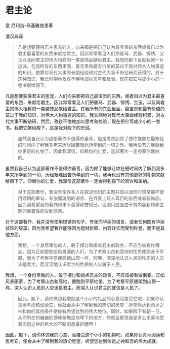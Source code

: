 # 君主论

意 尼利洛-马基雅维里著

潘汉典译

> 凡是想要获得君主恩宠的人，向来都是把自己认为最宝贵的东西或者自以为君主最喜爱的东西来献给君主。因此常常看见人们把骏马、武器、锦绣、宝玉以及同君主的伟大相称的一类装饰品献给君主。我想向殿下呈献我的一片忠诚，在我所有的东西里面，最宝贵和最有价值的莫过于我对伟大人物事迹的知识。依靠对现代大事的长期经验和对古代大事不断钻研而获得的。对于这种知识，我长时期地孜孜不倦地加以思考和检验，现在把它写成小小的一卷书献给殿下。

凡是想要获得君主的恩宠，人们向来都把自己最宝贵的东西，或者自以为君主最喜爱的东西，来献给君主。因此常常看见人们把骏马、武器、锦绣、宝玉，以及同君主的伟大相称的一类装饰品献给君主。在我所有的东西里面，最宝贵和最有价值的莫过于我的知识，对伟大人物事迹的知识。我长期地对现代大事做经验积累、对古代大事不断钻研，然后，孜孜不倦地加以思考和检验，现在把它写成小小的一卷书。我把它献给殿下，这是我对殿下的忠诚。

> 虽然我自己认为这部著作不值得你垂青，但是考虑到除了使你能够在最短促的时间内了解我多年来历尽困苦艰危所学到的一切之外，我再没有力量献给你更好的礼物了。因此我深信，仰赖你的仁爱，这部著作一定会蒙你嘉纳的。

虽然我自己认为这部著作不值得你垂青，因为除了能够让你在短时间内了解到我多年来所学到的一切，历经艰难困苦所学到的一切，我再也没有其他更好的礼物来献给殿下了。仰赖你的仁爱，我深信这部著作一定会得到殿下的赞许和采纳。

> 对于这部著作，我没有像许多人在叙述他们的主题并加以润饰时惯常那样使用铿锵的章句、夸张而瑰丽的语言、在外表上炫人耳目的东西或者装饰品。因为我希望我的著作如果不赢得称誉则已，否则只应是由于其内容新颖和主题的重要性而受到欢迎。

对于这部著作，我并没有使用铿锵的句子、夸张而华丽的语言，或者任何图有华丽装饰的辞藻，因为我希望著作能够因为题材新颖、内容详实而受到称誉，而不是其他方面。

> 我想，一个身居卑位的人，敢于探讨和指点君主的政务，不应当被看作僭妄，因为正如那些绘风景画的人们，为了考察山峦和高地的性质便厕身于平原，而为了考察平原便高踞山顶一样，同理，深深地认识人民的性质的人应该是君主，而深深地认识君主的性质的人应属于人民。

我想，一个身份卑微的人，敢于探讨和指点君主的政务，不应该被看做僭妄。正如风景画家，为了考察山峦和高地，便跑到平原地带，为了考察平原便爬到山顶一样。深入认识人民的人应该是君主，而深入认识君主的就该是人民了。

> 因此，殿下，请你体谅我敬献这个小小的礼品的心意而接受它吧，如果你认真地考虑和诵读它，你就会从中了解到我的热切的愿望：祈望你达到命运之神和你的其他条件使你有希望达到的伟大地位。同时，如果殿下有朝一日，从你所在的巍巍的顶峰俯瞰这块卑下的地方，你就会察觉我是多么无辜地受着命运之神的巨大的不断的恶毒折磨呵！

因此，殿下，请你体谅我的心意，而接受这个小小的礼物吧，如果你认真地阅读和思考它，便会从中了解到我的热切愿望，祈望您达到命运之神和您的伟大成就。
